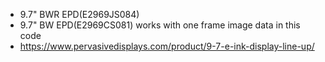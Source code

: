 * 9.7" BWR EPD(E2969JS084)
* 9.7" BW EPD(E2969CS081) works with one frame image data in this code
* https://www.pervasivedisplays.com/product/9-7-e-ink-display-line-up/
